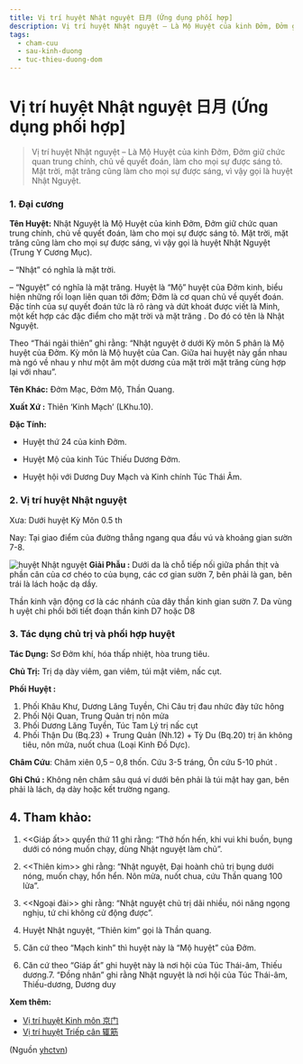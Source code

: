 ```yaml
---
title: Vị trí huyệt Nhật nguyệt 日月 (Ứng dụng phối hợp]
description: Vị trí huyệt Nhật nguyệt – Là Mộ Huyệt của kinh Đởm, Đởm giữ chức quan trung chính, chủ về quyết đoán, làm cho mọi sự được sáng tỏ. Mặt trời, mặt trăng cũng làm cho mọi sự được sáng, vì vậy gọi là huyệt Nhật Nguyệt
tags:
  - cham-cuu
  - sau-kinh-duong
  - tuc-thieu-duong-dom
---
```


# Vị trí huyệt Nhật nguyệt 日月 (Ứng dụng phối hợp] 

> Vị trí huyệt Nhật nguyệt – Là Mộ Huyệt của kinh Đởm, Đởm giữ chức quan trung chính, chủ về quyết đoán, làm cho mọi sự được sáng tỏ. Mặt trời, mặt trăng cũng làm cho mọi sự được sáng, vì vậy gọi là huyệt Nhật Nguyệt.

### 1. Đại cương

**Tên Huyệt:** Nhật Nguyệt là Mộ Huyệt của kinh Đởm, Đởm giữ chức quan trung chính, chủ về quyết đoán, làm cho mọi sự được sáng tỏ. Mặt trời, mặt trăng cũng làm cho mọi sự được sáng, vì vậy gọi là huyệt Nhật Nguyệt (Trung Y Cương Mục).

– “Nhật” có nghĩa là mặt trời. 

– “Nguyệt” có nghĩa là mặt trăng. Huyệt là “Mộ” huyệt của Đởm kinh, biểu hiện những rối loạn liên quan tới đởm; Đởm là cơ quan chủ về quyết đoán. Đặc tính của sự quyết đoán tức là rõ ràng và dứt khoát được viết là Minh, một kết hợp các đặc điểm cho mặt trời và mặt trăng . Do đó có tên là Nhật Nguyệt.

Theo “Thái ngải thiên” ghi rằng: “Nhật nguyệt ở dưới Kỳ môn 5 phân là Mộ huyệt của Đởm. Kỳ môn là Mộ huyệt của Can. Giữa hai huyệt này gần nhau mà ngó về nhau y như một âm một dương của mặt trời mặt trăng cùng hợp lại với nhau”.

**Tên Khác:** Đởm Mạc, Đởm Mộ, Thần Quang.

**Xuất Xứ :** Thiên ‘Kinh Mạch’ (LKhu.10).

**Đặc Tính:**

+ Huyệt thứ 24 của kinh Đởm.

+ Huyệt Mộ của kinh Túc Thiếu Dương Đởm.

+ Huyệt hội với Dương Duy Mạch và Kinh chính Túc Thái Âm.

### 2. Vị trí huyệt Nhật nguyệt

Xưa: Dưới huyệt Kỳ Môn 0.5 th

Nay: Tại giao điểm của đường thẳng ngang qua đầu vú và khoảng gian sườn 7-8.

![huyệt Nhật nguyệt](/imgs/yhctvn/huyet-nhat-nguyet.jpg)
**Giải Phẫu :** Dưới da là chỗ tiếp nối giữa phần thịt và phần cân của cơ chéo to của bụng, các cơ gian sườn 7, bên phải là gan, bên trái là lách hoặc dạ dầy.

Thần kinh vận động cơ là các nhánh của dây thần kinh gian sườn 7. Da vùng h uyệt chi phối bởi tiết đoạn thần kinh D7 hoặc D8

### 3. Tác dụng chủ trị và phối hợp huyệt

**Tác Dụng:** Sơ Đởm khí, hóa thấp nhiệt, hòa trung tiêu.

**Chủ Trị:** Trị dạ dày viêm, gan viêm, túi mật viêm, nấc cụt.

**Phối Huyệt :**

1. Phối Khâu Khư, Dương Lăng Tuyền, Chi Câu trị đau nhức đày tức hông
2. Phối Nội Quan, Trung Quản trị nôn mửa
3. Phối Dương Lăng Tuyền, Túc Tam Lý trị nấc cụt
4. Phối Thận Du (Bq.23) + Trung Quản (Nh.12) + Tỳ Du (Bq.20) trị ăn không tiêu, nôn mửa, nuốt chua (Loại Kinh Đồ Dực).

**Châm Cứu**: Châm xiên 0,5 – 0,8 thốn. Cứu 3-5 tráng, Ôn cứu 5-10 phút .

**Ghi Chú :** Không nên châm sâu quá ví dưới bên phải là túi mật hay gan, bên phải là lách, dạ dày hoặc kết trường ngang.

## 4. Tham khảo:

1. <<Giáp ất>> quyển thứ 11 ghi rằng: “Thở hốn hến, khi vui khi buồn, bụng dưới có nóng muốn chạy, dùng Nhật nguyệt làm chủ”.

2. <<Thiên kim>> ghi rằng: “Nhật nguyệt, Đại hoành chủ trị bụng dưới nóng, muốn chạy, hổn hển. Nôn mửa, nuốt chua, cứu Thần quang 100 lửa”. 

3. <<Ngoại đài>> ghi rằng: “Nhật nguyệt chủ trị dãi nhiều, nói năng ngọng nghịu, tứ chi không cử động được”.

4. Huyệt Nhật nguyệt, “Thiên kim” gọi là Thần quang. 

5. Căn cứ theo “Mạch kinh” thì huyệt này là “Mộ huyệt” của Đởm.

6. Căn cứ theo “Giáp ất” ghi huyệt này là nơi hội của Túc Thái-âm, Thiếu dương.7. “Đồng nhân” ghi rằng Nhật nguyệt là nơi hội của Túc Thái-âm, Thiếu-dương, Dương duy

**Xem thêm:**

* [Vị trí huyệt Kinh môn 京门](/yhctvn/vi-tri-huyet-kinh-mon-%e4%ba%ac%e9%97%a8/)
* [Vị trí huyệt Triếp cân 辄筋](/yhctvn/vi-tri-huyet-triep-can-%e8%be%84%e7%ad%8b/)

(Nguồn <a href="https://yhctvn.com/vi-tri-huyet-nhat-nguyet-日月/" target="_blank">yhctvn</a>)
